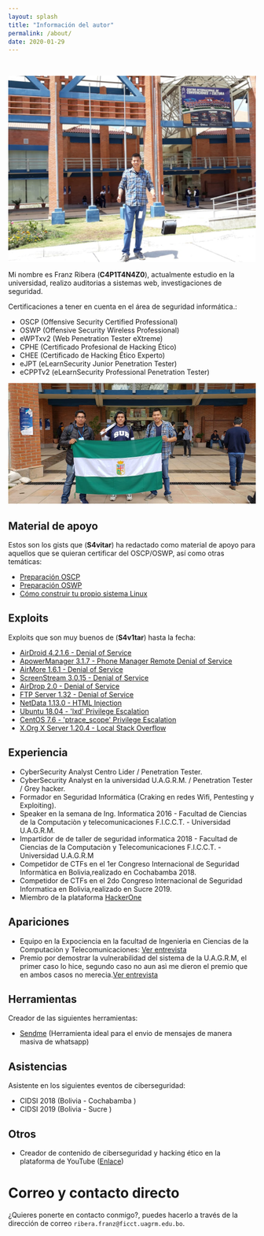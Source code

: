 ```yaml
---
layout: splash
title: "Información del autor"
permalink: /about/
date: 2020-01-29
---
```


<br>

<p align="center">
<img src="/assets/images/about/portada.jpg">
</p>

Mi nombre es Franz Ribera (**C4P1T4N4Z0**), actualmente estudio en la universidad, realizo auditorias a sistemas web, investigaciones de seguridad.

Certificaciones a tener en cuenta en el área de seguridad informática.:

- OSCP (Offensive Security Certified Professional)
- OSWP (Offensive Security Wireless Professional)
- eWPTxv2 (Web Penetration Tester eXtreme)
- CPHE (Certificado Profesional de Hacking Ético)
- CHEE (Certificado de Hacking Ético Experto)
- eJPT (eLearnSecurity Junior Penetration Tester)
- eCPPTv2 (eLearnSecurity Professional Penetration Tester)

<p align="center">
<img src="/assets/images/about/portada2.jpg">
</p>

## Material de apoyo
Estos son los gists que (**S4vitar**) ha redactado como material de apoyo para aquellos que se quieran certificar del OSCP/OSWP, así como otras temáticas:

- [Preparación OSCP](https://gist.github.com/s4vitar/b88fefd5d9fbbdcc5f30729f7e06826e)
- [Preparación OSWP](https://gist.github.com/s4vitar/3b42532d7d78bafc824fb28a95c8a5eb)
- [Cómo construir tu propio sistema Linux](https://gist.github.com/s4vitar/8a2b18ec1f1b16226e21d4b89cbef270)



## Exploits
Exploits que son muy buenos de (**S4v1tar**) hasta la fecha:

- [AirDroid 4.2.1.6 - Denial of Service](https://www.exploit-db.com/exploits/46337)
- [ApowerManager 3.1.7 - Phone Manager Remote Denial of Service](https://www.exploit-db.com/exploits/46380)
- [AirMore 1.6.1 - Denial of Service](https://www.exploit-db.com/exploits/46381)
- [ScreenStream 3.0.15 - Denial of Service](https://www.exploit-db.com/exploits/46443)
- [AirDrop 2.0 - Denial of Service](https://www.exploit-db.com/exploits/46445)
- [FTP Server 1.32 - Denial of Service](https://www.exploit-db.com/exploits/46464)
- [NetData 1.13.0 - HTML Injection](https://www.exploit-db.com/exploits/46545)
- [Ubuntu 18.04 - 'lxd' Privilege Escalation](https://www.exploit-db.com/exploits/46978)
- [CentOS 7.6 - 'ptrace_scope' Privilege Escalation](https://www.exploit-db.com/exploits/46989)
- [X.Org X Server 1.20.4 - Local Stack Overflow](https://www.exploit-db.com/exploits/47507)

## Experiencia
- CyberSecurity Analyst Centro Lider / Penetration Tester.
- CyberSecurity Analyst en la universidad U.A.G.R.M. / Penetration Tester / Grey hacker.
- Formador en Seguridad Informática (Craking en redes Wifi, Pentesting y Exploiting).
- Speaker en la semana de Ing. Informatica 2016 - Facultad de Ciencias de la Computaciòn y telecomunicaciones F.I.C.C.T. - Universidad U.A.G.R.M.
- Impartidor de de taller de seguridad informatica 2018 - Facultad de Ciencias de la Computaciòn y Telecomunicaciones F.I.C.C.T. - Universidad U.A.G.R.M
- Competidor de CTFs en el 1er Congreso Internacional de Seguridad Informàtica en Bolivia,realizado en Cochabamba 2018.
- Competidor de CTFs en el 2do Congreso Internacional de Seguridad Informatica en Bolivia,realizado en Sucre 2019.
- Miembro de la plataforma [HackerOne](https://hackerone.com/c4p1t4n4z0)

## Apariciones

- Equipo en la Expociencia en la facultad de Ingenierìa en Ciencias de la Computaciòn y Telecomunicaciones: [Ver entrevista](https://eldeber.com.bo/santa-cruz/estudiantes-demostraran-que-la-red-es-vulnerable_84528)
- Premio por demostrar la vulnerabilidad del sistema de la U.A.G.R.M, el primer caso lo hice, segundo caso no aun asì me dieron el premio que en ambos casos no merecia.[Ver entrevista](https://www.facebook.com/609085129459681/posts/1009120389456151/) 

## Herramientas
Creador de las siguientes herramientas:

- [Sendme](https://github.com/c4p1t4n4z0/Send-me) (Herramienta ideal para el envio de mensajes de manera masiva de whatsapp)

## Asistencias
Asistente en los siguientes eventos de ciberseguridad:

- CIDSI 2018 (Bolivia - Cochabamba )
- CIDSI 2019 (Bolivia - Sucre )


## Otros

- Creador de contenido de ciberseguridad y hacking ético en la plataforma de YouTube  ([Enlace](https://www.youtube.com/channel/UCT5Lge96tx2ce4QRXLXHMgw))



# Correo y contacto directo

¿Quieres ponerte en contacto conmigo?, puedes hacerlo a través de la dirección de correo `ribera.franz@ficct.uagrm.edu.bo`.



